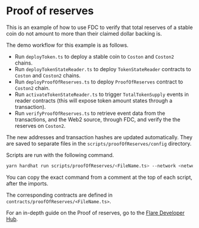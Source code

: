 # Proof of reserves

This is an example of how to use FDC to verify that total reserves of a stable coin do not amount to more than their claimed dollar backing is.

The demo workflow for this example is as follows.

- Run `deployToken.ts` to deploy a stable coin to `Coston` and `Coston2` chains.
- Run `deployTokenStateReader.ts` to deploy `TokenStateReader` contracts to `Coston` and `Coston2` chains.
- Run `deployProofOfReserves.ts` to deploy `ProofOfReserves` contract to `Coston2` chain.
- Run `activateTokenStateReader.ts` to trigger `TotalTokenSupply` events in reader contracts (this will expose token amount states through a transaction).
- Run `verifyProofOfReserves.ts` to retrieve event data from the transactions, and the Web2 source, through FDC, and verify the the reserves on `Coston2`.

The new addresses and transaction hashes are updated automatically.
They are saved to separate files in the `scripts/proofOfReserves/config` directory.

Scripts are run with the following command.

```sh
yarn hardhat run scripts/proofOfReserves/<FileName.ts> --network <network>
```

You can copy the exact command from a comment at the top of each script, after the imports.

The corresponding contracts are defined in `contracts/proofOfReserves/<FileName.ts>`.

For an in-depth guide on the Proof of reserves, go to the [Flare Developer Hub](https://dev.flare.network/fdc/guides/hardhat/proof-of-reserves).

<!-- Auto-update: 2025-10-16T08:26:23.928070 -->
